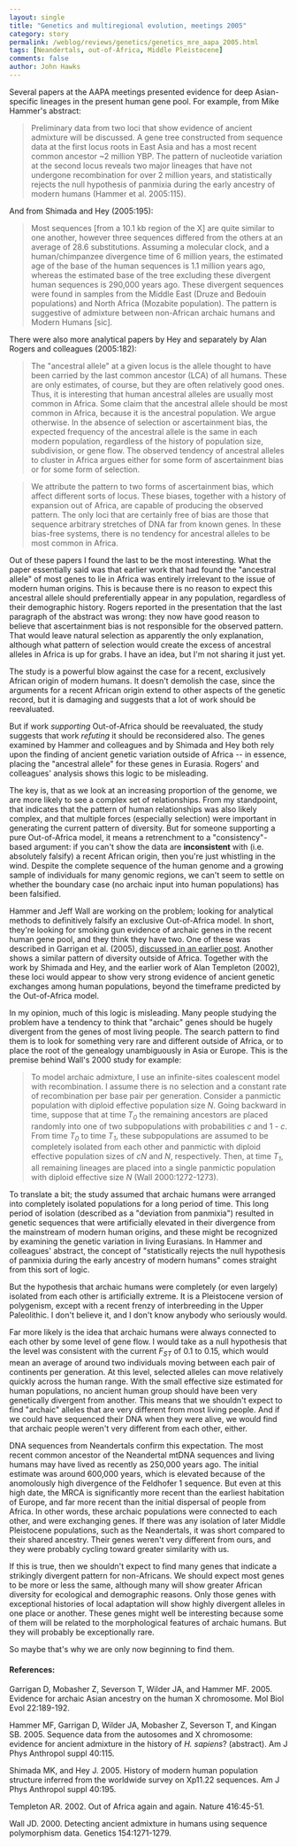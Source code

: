 ```yaml
---
layout: single 
title: "Genetics and multiregional evolution, meetings 2005" 
category: story
permalink: /weblog/reviews/genetics/genetics_mre_aapa_2005.html
tags: [Neandertals, out-of-Africa, Middle Pleistocene] 
comments: false 
author: John Hawks 
---
```


<p>
Several papers at the AAPA meetings presented evidence for deep Asian-specific lineages in the present human gene pool. For example, from Mike Hammer's abstract: 
</p>

<blockquote>Preliminary data from two loci that show evidence of ancient admixture will be discussed. A gene tree constructed from sequence data at the first locus roots in East Asia and has a most recent common ancestor ~2 million YBP. The pattern of nucleotide variation at the second locus reveals two major lineages that have not undergone recombination for over 2 million years, and statistically rejects the null hypothesis of panmixia during the early ancestry of modern humans (Hammer et al. 2005:115). </blockquote>

<p>
And from Shimada and Hey (2005:195): 
</p>

<blockquote>Most sequences [from a 10.1 kb region of the X] are quite similar to one another, however three sequences differed from the others at an average of 28.6 substitutions. Assuming a molecular clock, and a human/chimpanzee divergence time of 6 million years, the estimated age of the base of the human sequences is 1.1 million years ago, whereas the estimated base of the tree excluding these divergent human sequences is 290,000 years ago. These divergent sequences were found in samples from the Middle East (Druze and Bedouin populations) and North Africa (Mozabite population). The pattern is suggestive of admixture between non-African archaic humans and Modern Humans [sic]. </blockquote>

<p>
There were also more analytical papers by Hey and separately by Alan Rogers and colleagues (2005:182): 
</p>

<blockquote>The "ancestral allele" at a given locus is the allele thought to have been carried by the last common ancestor (LCA) of all humans. These are only estimates, of course, but they are often relatively good ones. Thus, it is interesting that human ancestral alleles are usually most common in Africa. Some claim that the ancestral allele should be most common in Africa, because it is the ancestral population. We argue otherwise. In the absence of selection or ascertainment bias, the expected frequency of the ancestral allele is the same in each modern population, regardless of the history of population size, subdivision, or gene flow. The observed tendency of ancestral alleles to cluster in Africa argues either for some form of ascertainment bias or for some form of selection. </blockquote>

<blockquote>We attribute the pattern to two forms of ascertainment bias, which affect different sorts of locus. These biases, together with a history of expansion out of Africa, are capable of producing the observed pattern. The only loci that are certainly free of bias are those that sequence arbitrary stretches of DNA far from known genes. In these bias-free systems, there is no tendency for ancestral alleles to be most common in Africa. </blockquote>

<p>
Out of these papers I found the last to be the most interesting. What the paper essentially said was that earlier work that had found the "ancestral allele" of most genes to lie in Africa was entirely irrelevant to the issue of modern human origins. This is because there is no reason to expect this ancestral allele should preferentially appear in any population, regardless of their demographic history. Rogers reported in the presentation that the last paragraph of the abstract was wrong: they now have good reason to believe that ascertainment bias is not responsible for the observed pattern. That would leave natural selection as apparently the only explanation, although what pattern of selection would create the excess of ancestral alleles in Africa is up for grabs. I have an idea, but I'm not sharing it just yet. 
</p>

<p>
The study is a powerful blow against the case for a recent, exclusively African origin of modern humans. It doesn't demolish the case, since the arguments for a recent African origin extend to other aspects of the genetic record, but it is damaging and suggests that a lot of work should be reevaluated. 
</p>

<p>
But if work <i>supporting</i> Out-of-Africa should be reevaluated, the study suggests that work <i>refuting</i> it should be reconsidered also. The genes examined by Hammer and colleagues and by Shimada and Hey both rely upon the finding of ancient genetic variation outside of Africa -- in essence, placing the "ancestral allele" for these genes in Eurasia. Rogers' and colleagues' analysis shows this logic to be misleading. 
</p>

<p>
The key is, that as we look at an increasing proportion of the genome, we are more likely to see a complex set of relationships. From my standpoint, that indicates that the pattern of human relationships was also likely complex, and that multiple forces (especially selection) were important in generating the current pattern of diversity. But for someone supporting a pure Out-of-Africa model, it means a retrenchment to a "consistency"-based argument: if you can't show the data are <b>inconsistent</b> with (i.e. absolutely falsify) a recent African origin, then you're just whistling in the wind. Despite the complete sequence of the human genome and a growing sample of individuals for many genomic regions, we can't seem to settle on whether the boundary case (no archaic input into human populations) has been falsified. 
</p>

<p>
Hammer and Jeff Wall are working on the problem; looking for analytical methods to definitively falsify an exclusive Out-of-Africa model. In short, they're looking for smoking gun evidence of archaic genes in the recent human gene pool, and they think they have two. One of these was described in Garrigan et al. (2005), <a href="/weblog/reviews/genetics/garrigan_2005.html">discussed in an earlier post</a>. Another shows a similar pattern of diversity outside of Africa. Together with the work by Shimada and Hey, and the earlier work of Alan Templeton (2002), these loci would appear to show very strong evidence of ancient genetic exchanges among human populations, beyond the timeframe predicted by the Out-of-Africa model. 
</p>

<p>
In my opinion, much of this logic is misleading. Many people studying the problem have a tendency to think that "archaic" genes should be hugely divergent from the genes of most living people. The search pattern to find them is to look for something very rare and different outside of Africa, or to place the root of the genealogy unambiguously in Asia or Europe. This is the premise behind Wall's 2000 study for example: 
</p>

<blockquote>To model archaic admixture, I use an infinite-sites coalescent model with recombination. I assume there is no selection and a constant rate of recombination per base pair per generation. Consider a panmictic population with diploid effective population size <i>N</i>. Going backward in time, suppose that at time <i>T<sub>0</sub></i> the remaining ancestors are placed randomly into one of two subpopulations with probabilities <i>c</i> and 1 - <i>c</i>. From time <i>T<sub>0</sub></i> to time <i>T<sub>1</sub></i>, these subpopulations are assumed to be completely isolated from each other and panmictic with diploid effective population sizes of <i>cN</i> and <i>N</i>, respectively. Then, at time <i>T<sub>1</sub></i>, all remaining lineages are placed into a single panmictic population with diploid effective size <i>N</i> (Wall 2000:1272-1273). </blockquote>

<p>
To translate a bit; the study assumed that archaic humans were arranged into completely isolated populations for a long period of time. This long period of isolation (described as a "deviation from panmixia") resulted in genetic sequences that were artificially elevated in their divergence from the mainstream of modern human origins, and these might be recognized by examining the genetic variation in living Eurasians. In Hammer and colleagues' abstract, the concept of "statistically rejects the null hypothesis of panmixia during the early ancestry of modern humans" comes straight from this sort of logic. 
</p>

<p>
But the hypothesis that archaic humans were completely (or even largely) isolated from each other is artificially extreme. It is a Pleistocene version of polygenism, except with a recent frenzy of interbreeding in the Upper Paleolithic. I don't believe it, and I don't know anybody who seriously would. 
</p>

<p>
Far more likely is the idea that archaic humans were always connected to each other by some level of gene flow. I would take as a null hypothesis that the level was consistent with the current <i>F<sub>ST</sub></i> of 0.1 to 0.15, which would mean an average of around two individuals moving between each pair of continents per generation. At this level, selected alleles can move relatively quickly across the human range. With the small effective size estimated for human populations, no ancient human group should have been very genetically divergent from another. This means that we shouldn't expect to find "archaic" alleles that are very different from most living people. And if we could have sequenced their DNA when they were alive, we would find that archaic people weren't very different from each other, either. 
</p>

<p>
DNA sequences from Neandertals confirm this expectation. The most recent common ancestor of the Neandertal mtDNA sequences and living humans may have lived as recently as 250,000 years ago. The initial estimate was around 600,000 years, which is elevated because of the anomolously high divergence of the Feldhofer 1 sequence. But even at this high date, the MRCA is significantly more recent than the earliest habitation of Europe, and far more recent than the initial dispersal of people from Africa. In other words, these archaic populations were connected to each other, and were exchanging genes. If there was any isolation of later Middle Pleistocene populations, such as the Neandertals, it was short compared to their shared ancestry. Their genes weren't very different from ours, and they were probably cycling toward greater similarity with us. 
</p>

<p>
If this is true, then we shouldn't expect to find many genes that indicate a strikingly divergent pattern for non-Africans. We should expect most genes to be more or less the same, although many will show greater African diversity for ecological and demographic reasons. Only those genes with exceptional histories of local adaptation will show highly divergent alleles in one place or another.  These genes might well be interesting because some of them will be related to the morphological features of archaic humans. But they will probably be exceptionally rare. 
</p>

<p>
So maybe that's why we are only now beginning to find them. 
</p>

<h4>References:</h4>

<p class="cite">Garrigan D, Mobasher Z, Severson T, Wilder JA, and Hammer MF. 2005. Evidence for archaic Asian ancestry on the human X chromosome. Mol Biol Evol 22:189-192. </p>

<p class="cite">Hammer MF, Garrigan D, Wilder JA, Mobasher Z, Severson T, and Kingan SB. 2005. Sequence data from the autosomes and X chromosome: evidence for ancient admixture in the history of <i>H. sapiens</i>? (abstract). Am J Phys Anthropol suppl 40:115. </p>

<p class="cite">Shimada MK, and Hey J. 2005. History of modern human population structure inferred from the worldwide survey on Xp11.22 sequences. Am J Phys Anthropol suppl 40:195. </p>

<p class="cite">Templeton AR. 2002. Out of Africa again and again. Nature 416:45-51. </p>

<p class="cite">Wall JD. 2000. Detecting ancient admixture in humans using sequence polymorphism data. Genetics 154:1271-1279. </p>

